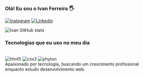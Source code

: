 ### Olá! Eu sou o Ivan Ferreira 🖐️

[![Inatagram](https://img.shields.io/badge/Instagram-E4405F?style=for-the-badge&logo=instagram&logoColor=white)](https://www.instagram.com/ivan_ferreiraav?igsh=MW44djF2d2s5aDJ4cA==)
[![Linkedin](https://img.shields.io/badge/LinkedIn-0077B5?style=for-the-badge&logo=linkedin&logoColor=white)]()

![Ivan GitHub stats](https://github-readme-stats.vercel.app/api?username=ivanferreira1&show_icons=true&theme=tokyonight)

### Tecnologias que eu uso no meu dia 

<div style="display: inline_block"><br/>
    <img align="center" alt="html5" src="https://img.shields.io/badge/HTML5-E34F26?style=for-the-badge&logo=html5&logoColor=white">
    <img align="center" alt="css3" src="https://img.shields.io/badge/CSS3-1572B6?style=for-the-badge&logo=css3&logoColor=white">
    <img align="center" alt="phyton" src="https://img.shields.io/badge/Python-14354C?style=for-the-badge&logo=python&logoColor=white">
</div>
Apaixonado por tecnologia, buscando um crescimento profissional enquanto estudo desenvolvimento web.
